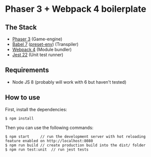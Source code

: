 # Phaser 3 + Webpack 4 boilerplate

## The Stack

- [Phaser 3](https://phaser.io/) (Game-engine)
- [Babel 7](https://babeljs.io/) ([preset-env](https://github.com/babel/babel/tree/master/packages/babel-preset-env)) (Transpiler)
- [Webpack 4](https://webpack.js.org/) (Module bundler)
- [Jest 22](https://facebook.github.io/jest/) (Unit test runner)

## Requirements
- Node JS 8 (probably will work with 6 but haven't tested)

## How to use

First, install the dependencies:
```
$ npm install
```

Then you can use the following commands:

```
$ npm start     // run the development server with hot reloading feature enabled on http://localhost:8080
$ npm run build // create production build into the dist/ folder
$ npm run test:unit  // run jest tests
```